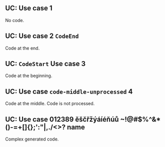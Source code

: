 ## UC: Use case 1

No code.

## UC: Use case 2 `CodeEnd`

Code at the end.

## UC: `CodeStart` Use case 3

Code at the beginning.

## UC: Use case `code-middle-unprocessed` 4

Code at the middle. Code is not processed.

## UC:  Use case  	 012389   ěščřžýáíéňúů ~!@#$%^&*()-=+[]{};'\:"|,./<>?   name

Complex generated code.
